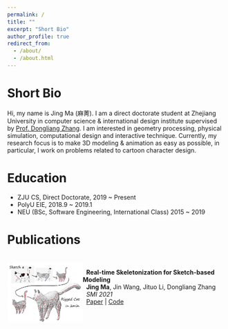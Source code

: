```yaml
---
permalink: /
title: ""
excerpt: "Short Bio"
author_profile: true
redirect_from: 
  - /about/
  - /about.html
---
```


Short Bio
======
Hi, my name is Jing Ma (麻菁). I am a direct doctorate student at Zhejiang University in computer science & international design institute supervised by [Prof. Dongliang Zhang](https://person.zju.edu.cn/en/0012126#0). I am interested in geometry processing, physical simulation, computational design and interactive technique. Currently, my research focus is to make 3D modeling & animation as easy as possible, in particular, I work on problems related to cartoon character design.

Education
======
- ZJU CS, Direct Doctorate, 2019 ~ Present
- PolyU EIE, 2018.9 ~ 2019.1
- NEU (BSc, Software Engineering, International Class) 2015 ~ 2019

Publications
======
<br/>

<img width="175" align="left" src="../images/RealSkel.png"/>

&nbsp; __Real-time Skeletonization for Sketch-based Modeling__<br/>
&nbsp;  __Jing Ma__, Jin Wang, Jituo Li, Dongliang Zhang <br/>
&nbsp;  *SMI 2021*<br/>
&nbsp;  [Paper](https://doi.org/10.1016/j.cag.2021.11.005) | [Code](https://github.com/jingma-git/RealSkel)

<br/>
